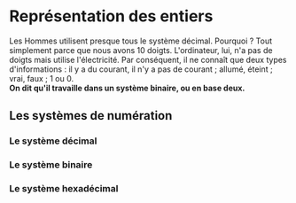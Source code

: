 # Représentation des entiers

Les Hommes utilisent presque tous le système décimal. Pourquoi ? Tout simplement parce que nous avons 10 doigts.
L'ordinateur, lui, n'a pas de doigts mais utilise l'électricité. 
Par conséquent, il ne connaît que deux types d'informations : il y a du courant, il n'y a pas de courant ; allumé, éteint ; vrai, faux ; 1 ou 0.  
**On dit qu'il travaille dans un système binaire, ou en base deux.**

## Les systèmes de numération

### Le système décimal

### Le système binaire

### Le système hexadécimal